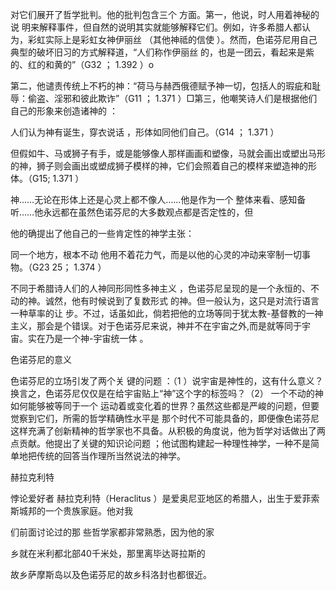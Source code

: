 

对它们展开了哲学批判。他的批判包含三个 方面。第一，他说，时人用着神秘的说 明来解释事件，但自然的说明其实就能够解释它们。例如，许多希腊人都认为，彩虹实际上是彩虹女神伊丽丝 （其他神祗的信使 ）。然而，色诺芬尼用自己典型的破坏旧习的方式解释道，“人们称作伊丽丝 的，也是一团云，看起来是紫的、红的和黄的”（G32 ； 1.392  ）o

第二，他谴责传统上不朽的神：“荷马与赫西俄德赋予神一切，包括人的瑕疵和耻辱：偷盗、淫邪和彼此欺诈”（G11 ； 1.371 ）□第三，他嘲笑诗人们是根据他们自己的形象来创造诸神的 ：

人们认为神有诞生，穿衣说话 ，形体如同他们自己。（G14 ； 1.371 ）

但假如牛、马或狮子有手，或是能够像人那样画画和塑像，马就会画出或塑出马形的神，狮子则会画出或塑成狮子模样的神，它们会照着自己的模样来塑造神的形体。（G15; 1.371 ）

神……无论在形体上还是心灵上都不像人……他是作为一个 整体来看、感知备听……他永远都在虽然色诺芬尼的大多数观点都是否定性的，但

他的确提出了他自己的一些肯定性的神学主张：

同一个地方，根本不动 他用不着花力气，而是以他的心灵的冲动来宰制一切事 物。（G23 25； 1.374 ）

不同于希腊诗人们的人神同形同性多神主义 ，色诺芬尼呈现的是一个永恒的、不动的神。诚然，他有时候说到了复数形式 的神。但一般认为，这只是对流行语言一种草率的让 步。不过，话虽如此，倘若把他的立场等同于犹太教-基督教的一神主义，那会是个错误。对于色诺芬尼来说，神并不在宇宙之外,而是就等同于宇宙。实在乃是一个神-宇宙统一体 。

色诺芬尼的意义

色诺芬尼的立场引发了两个关 键的问题 ：（1 ）说宇宙是神性的，这有什么意义？换言之，色诺芬尼仅仅是在给宇宙贴上“神”这个字的标签吗？（2） 一个不动的神如何能够被等同于一个 运动着或变化着的世界？虽然这些都是严峻的问题，但要觉察到它们，所需的哲学精确性水平是 那个时代不可能具备的，即便像色诺芬尼这样充满了创新精神的哲学家也不具备。从积极的角度说，他为哲学对话做出了两点贡献。他提出了关键的知识论问题 ；他试图构建起一种理性神学，一种不是简单地把传统的回答当作理所当然说法的神学。

赫拉克利特

悖论爱好者  赫拉克利特（Heraclitus ）是爱奥尼亚地区的希腊人，出生于爱菲索斯城邦的一个贵族家庭。他对我

们前面讨论过的那 些哲学家都非常熟悉，因为他的家

乡就在米利都北部40千米处，那里离毕达哥拉斯的

故乡萨摩斯岛以及色诺芬尼的故乡科洛封也都很近。
